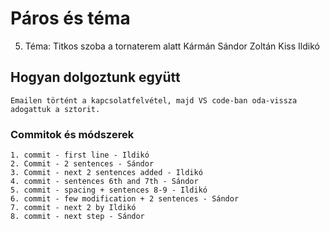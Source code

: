 # Páros és téma
5. Téma: Titkos szoba a tornaterem alatt
    Kármán Sándor Zoltán
    Kiss Ildikó

## Hogyan dolgoztunk együtt
    Emailen történt a kapcsolatfelvétel, majd VS code-ban oda-vissza adogattuk a sztorit.


### Commitok és módszerek
    1. commit - first line - Ildikó
    2. Commit - 2 sentences - Sándor
    3. Commit - next 2 sentences added - Ildikó
    4. commit - sentences 6th and 7th - Sándor
    5. commit - spacing + sentences 8-9 - Ildikó
    6. commit - few modification + 2 sentences - Sándor
    7. commit - next 2 by Ildikó
    8. commit - next step - Sándor
